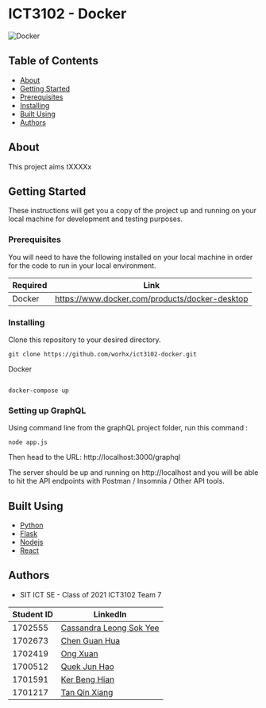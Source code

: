 # ICT3102 - Docker
![Docker](https://res.cloudinary.com/practicaldev/image/fetch/s--FhcHFY1a--/c_limit%2Cf_auto%2Cfl_progressive%2Cq_auto%2Cw_880/https://www.docker.com/sites/default/files/social/docker-facebook-share.png)
## Table of Contents

- [About](#about)
- [Getting Started](#getting_started)
- [Prerequisites](#prerequisities)
- [Installing](#installing)
- [Built Using](#built_using)
- [Authors](#authors)

## About <a name = "about"></a>

This project aims tXXXXx

## Getting Started <a name = "getting_started"></a>

These instructions will get you a copy of the project up and running on your local machine for development and testing purposes.

### Prerequisites <a name = "prerequisities"></a>

You will need to have the following installed on your local machine in order for the code to run in your local environment.

| Required | Link                                              |
| -------- | ------------------------------------------------- |
| Docker   | https://www.docker.com/products/docker-desktop    |


### Installing <a name = "installing"></a>

Clone this repository to your desired directory.
```
git clone https://github.com/worhx/ict3102-docker.git
```
Docker

```

docker-compose up

```

### Setting up GraphQL <a name = "Running GraphQL server"></a>

Using command line from the graphQL project folder, run this command : 
```
node app.js
```
Then head to the URL: http://localhost:3000/graphql

The server should be up and running on http://localhost and you will be able to hit the API endpoints with Postman / Insomnia / Other API tools.


## Built Using <a name = "built_using"></a>

- [Python](https://www.python.org/)
- [Flask](https://flask.palletsprojects.com/en/1.1.x/)
- [Nodejs](https://nodejs.org/en/)
- [React](https://reactjs.org/)

## Authors <a name = "authors"></a>

- SIT ICT SE - Class of 2021 ICT3102 Team 7


| Student ID |         LinkedIn                                              |
| -------- | ------------------------------------------------- |
| 1702555 | [Cassandra Leong Sok Yee](https://www.linkedin.com/in/cassandra-leong-738317bb)  |
| 1702673 | [Chen Guan Hua](https://www.linkedin.com/in/guanhua-chen-04a420174/) |
| 1702419 | [Ong Xuan](https://www.linkedin.com/in/xuan-ong-50752910a/) | 
| 1700512 | [Quek Jun Hao](https://www.linkedin.com/in/jun-hao-quek-5455a0175/) | 
| 1701591 | [Ker Beng Hian](https://www.linkedin.com/in/benghianker/) |
| 1701217 | [Tan Qin Xiang](https://www.linkedin.com/in/qin-xiang-tan-19570a113/)  |

